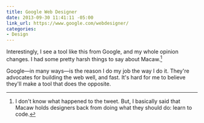 ```yaml
---
title: Google Web Designer
date: 2013-09-30 11:41:11 -05:00
link_url: https://www.google.com/webdesigner/
categories:
- Design
---
```


Interestingly, I see a tool like this from Google, and my whole opinion changes. I had some pretty harsh things to say about Macaw.[^1]

Google—in many ways—is the reason I do my job the way I do it. They're advocates for building the web well, and fast. It's hard for me to believe they'll make a tool that does the opposite.

[^1]: I don't know what happened to the tweet. But, I basically said that Macaw holds designers back from doing what they should do: learn to code.
